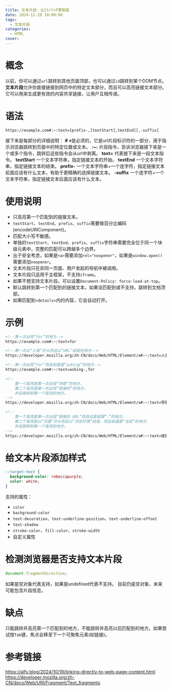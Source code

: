 ```yaml
---
title: 文本片段：比Ctrl+F更智能
date: 2024-12-20 10:00:00
tags:
  - 文本片段
categories:
  - HTML
cover: 
---
```


# 概念
以前，你可以通过`url`跳转到其他页面顶部，也可以通过`id`跳转到某个DOM节点。**文本片段**允许你直接链接到网页中的特定文本部分，而且可以高亮链接文本部分。它可以用来生成更有效的内容共享链接，让用户互相传递。
# 语法
```
https://example.com#:~:text=[prefix-,]textStart[,textEnd][,-suffix]
```
接下来是每部分的详细说明：
**#**
`#`是必须的，它是url片段标识符的一部分，用于指示浏览器跳转到页面中的特定位置或文本。
**:~:**
片段指令，告诉浏览器接下来是一个或多个指令，跳转后这些指令会从url中剥离。
**text=**
代表接下来是一段文本指令。
**textStart**
一个文本字符串，指定链接文本的开始。
**textEnd**
一个文本字符串，指定链接文本的结束。
**prefix-**
一个文本字符串+一个连字符，指定链接文本前面应该有什么文本，有助于更精确的选择链接文本。
**-suffix**
一个连字符+一个文本字符串，指定链接文本后面应该有什么文本。

# 使用说明
- 只高亮第一个匹配到的链接文本。
- `textStart`、`textEnd`、`prefix`、`suffix`需要做百分比编码(encodeURIComponent)。
- 匹配大小写不敏感。
- 单独的`textStart`、`textEnd`、`prefix`、`suffix`字符串需要完全位于同一个块级元素中，完整的匹配可以跨越多个边界。
- 出于安全考虑，如果是`<a>`需要添加`rel="noopener"`，如果是`window.open()`需要添加`noopener`。
- 文本片段只在非同一页面、用户发起的导航中被调用。
- 文本片段只适用于主框架，不支持`iframe`。
- 如果不想支持文本片段，可以设置`Document-Policy: force-load-at-top`。
- 默认跳转到第一个匹配到的链接文本，如果没匹配到或不支持，跳转到文档顶部。
- 如果匹配到`<details>`内的内容，它会自动打开。

# 示例
```html
<!--第一次出现“for”的地方-->
https://example.com#:~:text=for

<!--第一次以“人类”开头而且以“URL”结尾的地方-->
https://developer.mozilla.org/zh-CN/docs/Web/HTML/Element/a#:~:text=人类,URL 

<!--第一次出现“for”而且前面是“asking”的地方-->
https://example.com#:~:text=asking-,for

<!--
    第一个高亮是第一次出现“导致”的地方，
    第二个高亮是第一次出现“链接的”的地方，
    并且跳转到第一个高亮的地方。
-->
https://developer.mozilla.org/zh-CN/docs/Web/HTML/Element/a#:~:text=导致&text=链接的

<!--
    第一个高亮是第一次出现“链接的 URL”而且后面紧跟“，”的地方，
    第二个高亮是以“页面”开头而且以“浏览环境”结尾，而且前面是“当前”的地方，
    并且跳转到第一个高亮的地方。
-->
https://developer.mozilla.org/zh-CN/docs/Web/HTML/Element/a#:~:text=链接的%20URL,-，&text=当前-,页面,浏览环境
```

# 给文本片段添加样式
```css
::target-text {
  background-color: rebeccapurple;
  color: white;
}
```
支持的属性：
- `color`
- `background-color`
- `text-decoration`、`text-underline-position`、`text-underline-offset`
- `text-shadow`
- `stroke-color`、`fill-color`、`stroke-width`
- 自定义属性

# 检测浏览器是否支持文本片段
```js
document.fragmentDirective;
```
如果是空对象代表支持，如果是undefined代表不支持。
目前仍是空对象，未来可能包含片段信息。

# 缺点
只能跳转并高亮第一个匹配到的地方，不能跳转并高亮以后匹配到的地方。如果尝试按`Tab`键，焦点会移至下一个可聚焦元素(如链接)。

# 参考链接
https://alfy.blog/2024/10/19/linking-directly-to-web-page-content.html
https://developer.mozilla.org/zh-CN/docs/Web/URI/Fragment/Text_fragments